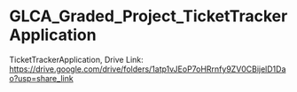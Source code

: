 # GLCA_Graded_Project_TicketTrackerApplication
TicketTrackerApplication,
Drive Link:  https://drive.google.com/drive/folders/1atp1vJEoP7oHRrnfy9ZV0CBijelD1Dao?usp=share_link
